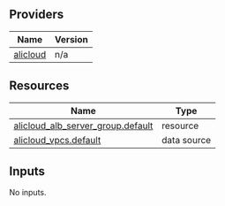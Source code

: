 <!-- BEGIN_TF_DOCS -->
## Providers

| Name | Version |
|------|---------|
| <a name="provider_alicloud"></a> [alicloud](#provider\_alicloud) | n/a |

## Resources

| Name | Type |
|------|------|
| [alicloud_alb_server_group.default](https://registry.terraform.io/providers/hashicorp/alicloud/latest/docs/resources/alb_server_group) | resource |
| [alicloud_vpcs.default](https://registry.terraform.io/providers/hashicorp/alicloud/latest/docs/data-sources/vpcs) | data source |

## Inputs

No inputs.
<!-- END_TF_DOCS -->    
